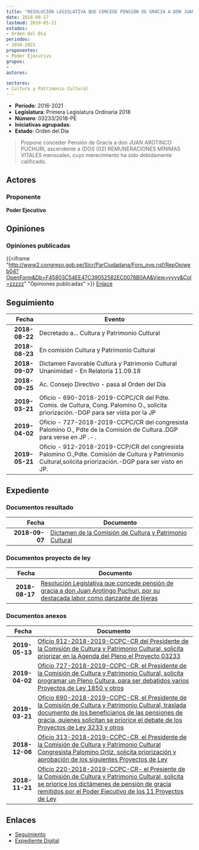 ```yaml
---
title: "RESOLUCIÓN LEGISLATIVA QUE CONCEDE PENSIÓN DE GRACIA A DON JUAN AROTINCO PUCHURI, POR SU DESTACADA LABOR COMO DANZANTE DE TIJERAS"
date: 2018-08-17
lastmod: 2019-05-21
estados:
- Orden del Día
periodos:
- 2016-2021
proponentes:
- Poder Ejecutivo
grupos:
- 
autores:

sectores:
- Cultura y Patrimonio Cultural
---
```

- **Periodo**: 2016-2021
- **Legislatura**: Primera Legislatura Ordinaria 2018
- **Número**: 03233/2018-PE
- **Iniciativas agrupadas**: 
- **Estado**: Orden del Día

> Propone conceder Pensión de Gracia a don JUAN AROTINCO PUCHURI, ascendente a (DOS (02) REMUNERACIONES MÍNIMAS VITALES mensuales, cuyo merecimiento ha sido debidamente calificado.


## Actores

### Proponente

**Poder Ejecutivo**

## Opiniones

### Opiniones publicadas

{{<iframe "http://www2.congreso.gob.pe/Sicr/ParCiudadana/Foro_pvp.nsf/RepOpiweb04?OpenForm&Db=F45803C54EE47C39052582EC0078B0AA&View=yyyy&Col=zzzzz" "Opiniones publicadas" >}}
[Enlace](http://www2.congreso.gob.pe/Sicr/ParCiudadana/Foro_pvp.nsf/RepOpiweb04?OpenForm&Db=F45803C54EE47C39052582EC0078B0AA&View=yyyy&Col=zzzzz)


## Seguimiento

| Fecha | Evento |
|------:|--------|
| **2018-08-22** | Decretado a... Cultura y Patrimonio Cultural |
| **2018-08-23** | En comisión Cultura y Patrimonio Cultural |
| **2018-09-07** | Dictamen Favorable Cultura y Patrimonio Cultural Unanimidad - En Relatoría 11.09.18 |
| **2018-09-25** | Ac. Consejo Directivo - pasa al Orden del Día |
| **2019-03-21** | Oficio - 690-2018-2019-CCPC/CR del Pdte. Comis. de Cultura, Cong. Palomino O., solicita priorización.-DGP para ser vista por la JP |
| **2019-04-02** | Oficio - 727-2018-2019-CCPC/CR del congresista Palomino O., Pdte de la Comisión de Cultura..DGP para verse en JP .- . |
| **2019-05-21** | Oficio - 912-2018-2019-CCP/CR del congresista Palomino O.,Pdte. Comisión de Cultura y Patrimonio Cultural,solicita priorización.-DGP para ser visto en JP. |

## Expediente

### Documentos resultado

| Fecha | Documento |
|------:|-----------|
| **2018-09-07** | [Dictamen de la Comisión de Cultura y Patrimonio Cultural](http://www.leyes.congreso.gob.pe/Documentos/2016_2021/Dictamenes/Proyectos_de_Ley/03233DC05MAY20180907.pdf) |

### Documentos proyecto de ley

| Fecha | Documento |
|------:|-----------|
| **2018-08-17** | [Resolución Legislativa que concede pensión de gracia a don Juan Arotingo Puchuri, por su destacada labor como danzante de tijeras](http://www.leyes.congreso.gob.pe/Documentos/2016_2021/Proyectos_de_Ley_y_de_Resoluciones_Legislativas/PL0323320180817..PDF) |

### Documentos anexos

| Fecha | Documento |
|------:|-----------|
| **2019-05-13** | [Oficio 912-2018-2019-CCPC-CR del Presidente de la Comisión de Cultura y Patrimonio Cultural, solicita priorizar en la Agenda del Pleno el Proyecto 03233](http://www.leyes.congreso.gob.pe/Documentos/2016_2021/Oficios/Comisiones_Ordinarias/OFICIO-912-2018-2019-CCPC-CR.pdf) |
| **2019-04-02** | [Oficio 727-2018-2019-CCPC-CR, el Presidente de la Comisión de Cultura y Patrimonio Cultural, solicita programar un Pleno Cultura, para ser debatidos varios Proyectos de Ley 1850 y otros](http://www.leyes.congreso.gob.pe/Documentos/2016_2021/Oficios/Comisiones_Ordinarias/OFICIO-727-2018-2019-CCPC-CR.pdf) |
| **2019-03-21** | [Oficio 690-2018-2019-CCPC-CR, el Presidente de la Comisión de Cultura y Patrimonio Cultural, traslada documento de los beneficiarios de las pensiones de gracia, quienes solicitan se priorice el debate de los Proyectos de Ley 3233 y otros](http://www.leyes.congreso.gob.pe/Documentos/2016_2021/Oficios/Comisiones_Ordinarias/OFICIO-690-2018-2019-CCPC-CR.pdf) |
| **2018-12-06** | [Oficio 313-2018-2019-CCPC-CR, el Presidente de la Comisión de Cultura y Patrimonio Cultural Congresista Palomino Ortíz, solicita priorización y aprobación de los siguientes Proyectos de Ley](http://www.leyes.congreso.gob.pe/Documentos/2016_2021/Oficios/Comisiones_Ordinarias/OFICIO-313-2018-2019-CCPC-CR.pdf) |
| **2018-11-21** | [Oficio 220-2018-2019-CCPC-CR- el Presiente de la Comisión de Cultura y Patrimonio Cultural, solicita se priorice los dictámenes de pensión de gracia remitidos por el Poder Ejecutivo de los 11 Proyectos de Ley](http://www.leyes.congreso.gob.pe/Documentos/2016_2021/Oficios/Comisiones_Ordinarias/OFICIO-220-2018-2019-CCPC-CR.PDF) |

## Enlaces

- [Seguimiento](http://www2.congreso.gob.pe/Sicr/TraDocEstProc/CLProLey2016.nsf/f7fff46988ca05b1052578e100829cc7/dcf94184282d70a6052582ec0077edb2?OpenDocument)
- [Expediente Digital](http://www2.congreso.gob.pe/Sicr/TraDocEstProc/Expvirt_2011.nsf/visbusqptramdoc1621/03233?opendocument)

